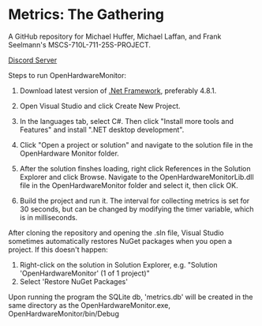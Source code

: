# Metrics: The Gathering

A GitHub repository for Michael Huffer, Michael Laffan, and Frank Seelmann's MSCS-710L-711-25S-PROJECT.

[Discord Server](https://discord.gg/Kwb6VZGQYP)


Steps to run OpenHardwareMonitor:

1. Download latest version of [.Net Framework](https://dotnet.microsoft.com/en-us/download/dotnet-framework), preferably 4.8.1.

2. Open Visual Studio and click Create New Project.

3. In the languages tab, select C#. Then click "Install more tools and Features" and install ".NET desktop development".

4. Click "Open a project or solution" and navigate to the solution file in the OpenHardware Monitor folder.

5. After the solution finshes loading, right click References in the Solution Explorer and click Browse. Navigate to the OpenHardwareMonitorLib.dll file in the OpenHardwareMonitor folder and select it, then click OK.

6. Build the project and run it. The interval for collecting metrics is set for 30 seconds, but can be changed by modifying the timer variable, which is in milliseconds.


After cloning the repository and opening the .sln file, Visual Studio sometimes automatically restores NuGet packages when you open a project. If this doesn't happen:
  1. Right-click on the solution in Solution Explorer, e.g. "Solution 'OpenHardwareMonitor' (1 of 1 project)"
  2. Select 'Restore NuGet Packages'

Upon running the program the SQLite db, 'metrics.db' will be created in the same directory as the OpenHardwareMonitor.exe, OpenHardwareMonitor/bin/Debug
